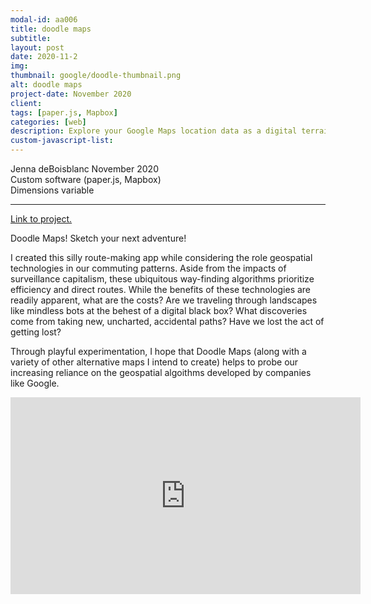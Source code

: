 ```yaml
---
modal-id: aa006
title: doodle maps
subtitle:
layout: post
date: 2020-11-2
img:
thumbnail: google/doodle-thumbnail.png
alt: doodle maps
project-date: November 2020
client: 
tags: [paper.js, Mapbox]
categories: [web]
description: Explore your Google Maps location data as a digital terrain
custom-javascript-list:
---
```


Jenna deBoisblanc
November 2020  
Custom software (paper.js, Mapbox)   
Dimensions variable  

---
<a href="https://jdeboi.com/doodle-maps/">Link to project.</a>

Doodle Maps! Sketch your next adventure! 

I created this silly route-making app while considering the role geospatial technologies in our commuting patterns. Aside from the impacts of surveillance capitalism, these ubiquitous way-finding algorithms prioritize efficiency and direct routes. While the benefits of these technologies are readily apparent, what are the costs? Are we traveling through landscapes like mindless bots at the behest of a digital black box? What discoveries come from taking new, uncharted, accidental paths? Have we lost the act of getting lost?

Through playful experimentation, I hope that Doodle Maps (along with a variety of other alternative maps I intend to create) helps to probe our increasing reliance on the geospatial algoithms developed by companies like Google.

<div class="embed-responsive embed-responsive-16by9">
<iframe width="560" height="315" src="https://www.youtube.com/embed/fZXiRvI8JAo" frameborder="0" allow="autoplay; encrypted-media" allowfullscreen></iframe>
</div>

